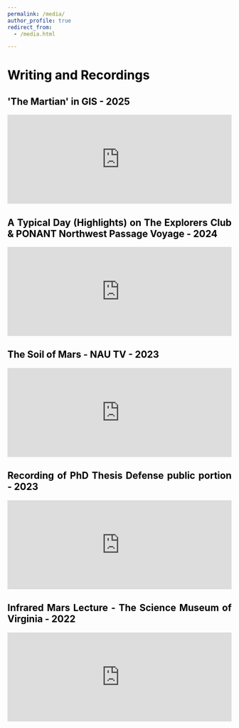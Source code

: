 ```yaml
---
permalink: /media/
author_profile: true
redirect_from: 
  - /media.html

---
```

<h1 style="text-align: justify;color:Black;">Writing and Recordings</h1>

<h2 style="text-align: justify;color:Black;">'The Martian' in GIS - 2025</h2>
<div>
  <iframe src="https://storymaps.arcgis.com/stories/91dcc86068634314ae081b1aeb06f1a1" frameborder="0" scrolling="yes" height="200px" width="100%" allowfullscreen="true"></iframe>
</div>

<h2 style="text-align: justify;color:Black;">A Typical Day (Highlights) on The Explorers Club & PONANT Northwest Passage Voyage - 2024</h2>
<div>
  <iframe src="https://www.youtube.com/embed/QDoBH08pU7g" frameborder="0" scrolling="no" height="200px" width="100%" allowfullscreen="true"></iframe>
</div>

<h2 style="text-align: justify;color:Black;">The Soil of Mars - NAU TV - 2023</h2>
<div>
  <iframe src="https://www.youtube.com/embed/UfPqHjCAh9g" frameborder="0" scrolling="no" height="200px" width="100%" allowfullscreen="true"></iframe>
</div>

<h2 style="text-align: justify;color:Black;">Recording of PhD Thesis Defense public portion - 2023</h2>
<div>
  <iframe src="https://nau.zoom.us/rec/share/9o-63HetKPQCaShhpYKqFksMAl0_bPlT4Erf8wFq45iiXDsbnixg7gUVCqoL4Bbp.zmquaOm9OFj8msJU" frameborder="0" scrolling="no" height="200px" width="100%" allowfullscreen="true"></iframe>
</div>

<h2 style="text-align: justify;color:Black;">Infrared Mars Lecture - The Science Museum of Virginia - 2022</h2>
<div>
  <iframe src="https://www.youtube.com/embed/vCP_q8-Ac8I" frameborder="0" scrolling="no" height="200px" width="100%" allowfullscreen="true"></iframe>
</div>
